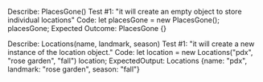 Describe: PlacesGone()
Test #1: "it will create an empty object to store individual locations"
Code: 
let placesGone = new PlacesGone();
placesGone;
Expected Outcome: PlacesGone {}


Describe: Locations(name, landmark, season)
Test #1: "it will create a new instance of the location object."
Code:
let location = new Locations("pdx", "rose garden", "fall")
location;
ExpectedOutput: Locations {name: "pdx", landmark: "rose garden", season: "fall"}